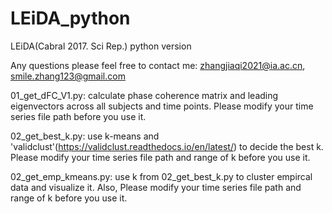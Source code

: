 # LEiDA_python

LEiDA(Cabral 2017. Sci Rep.) python version

Any questions please feel free to contact me: zhangjiaqi2021@ia.ac.cn, smile.zhang123@gmail.com


01_get_dFC_V1.py: calculate phase coherence matrix and leading eigenvectors across all subjects and time points. Please modify your time series file path before you use it.

02_get_best_k.py: use k-means and 'validclust'(https://validclust.readthedocs.io/en/latest/) to decide the best k. Please modify your time series file path and range of k before you use it.

02_get_emp_kmeans.py: use k from 02_get_best_k.py to cluster empircal data and visualize it. Also, Please modify your time series file path and range of k before you use it.
